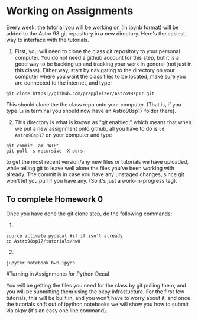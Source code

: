 # Working on Assignments 

Every week, the tutorial you will be working on (in ipynb format) will be added to the Astro 98 git repository in a new directory. Here's the easiest way to interface with the tutorials. 

1) First, you will need to clone the class git repository to your personal computer. You do not need a github account for this step, but it is a good way to be backing up and tracking your work in general (not just in this class). Either way, start by navigating to the directory on your computer where you want the class files to be located, make sure you are connected to the internet, and type: 
```
git clone https://github.com/prappleizer/Astro98sp17.git
```
This should clone the the class repo onto your computer. (That is, if you type ```ls``` in terminal you should now have an Astro98sp17 folder there). 

2) This directory is what is known as "git enabled," which means that when we put a new assignment onto github, all you have to do is ```cd Astro98sp17``` on your computer and type 
```
git commit -am 'WIP'
git pull -s recursive -X ours
```
to get the most recent version/any new files or tutorials we have uploaded, while telling git to leave well alone the files you've been working with already. The commit is in case you have any unstaged changes, since git won't let you pull if you have any. (So it's just a work-in-progress tag).

## To complete Homework 0

Once you have done the git clone step, do the following commands:

1) 
```
source activate pydecal #if it isn't already
cd Astro98sp17/tutorials/hw0
```

2)
```
jupyter notebook hw0.ipynb
```


#Turning in Assignments for Python Decal

You will be getting the files you need for the class by git pulling them, and you will be submitting them using the okpy infrastucture. For the first few tutorials, this will be built in, and you won't have to worry about it, and once the tutorials shift out of ipython notebooks we will show you how to submit via okpy (it's an easy one line command).


